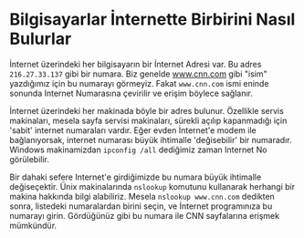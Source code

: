 # Bilgisayarlar İnternette Birbirini Nasıl Bulurlar

İnternet üzerindeki her bilgisayarın bir İnternet Adresi var. Bu adres
`216.27.33.137` gibi bir numara. Biz genelde www.cnn.com gibi "isim"
yazdığımız için bu numarayı görmeyiz. Fakat `www.cnn.com` ismi eninde
sonunda Internet Numarasına çevirilir ve erişim böylece sağlanır.

İnternet üzerindeki her makinada böyle bir adres bulunur. Özellikle
servis makinaları, mesela sayfa servisi makinaları, sürekli açılıp
kapanmadığı için 'sabit' internet numaraları vardır.  Eğer evden
İnternet'e modem ile bağlanıyorsak, internet numarası büyük ihtimalle
'değisebilir' bir numaradır. Windows makinamizdan `ipconfig /all`
dediğimiz zaman Internet No görülebilir.

Bir dahaki sefere Internet'e girdiğimizde bu numara büyük ihtimalle
değiseçektir.  Ünix makinalarında `nslookup` komutunu kullanarak
herhangi bir makina hakkında bilgi alabiliriz. Mesela `nslookup
www.cnn.com` dedikten sonra, listedeki numaralardan birini seçin, ve
İnternet programınıza bu numarayı girin. Gördüğünüz gibi bu numara ile
CNN sayfalarına erişmek mümkündür.




